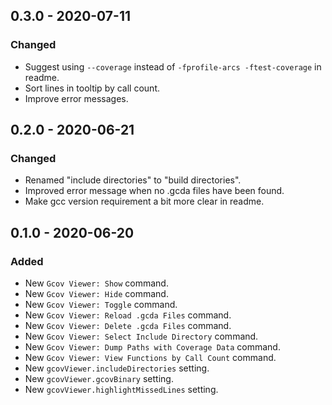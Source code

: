 ## 0.3.0 - 2020-07-11

### Changed

- Suggest using `--coverage` instead of `-fprofile-arcs -ftest-coverage` in readme.
- Sort lines in tooltip by call count.
- Improve error messages.

## 0.2.0 - 2020-06-21

### Changed

- Renamed "include directories" to "build directories".
- Improved error message when no .gcda files have been found.
- Make gcc version requirement a bit more clear in readme.

## 0.1.0 - 2020-06-20

### Added

- New `Gcov Viewer: Show` command.
- New `Gcov Viewer: Hide` command.
- New `Gcov Viewer: Toggle` command.
- New `Gcov Viewer: Reload .gcda Files` command.
- New `Gcov Viewer: Delete .gcda Files` command.
- New `Gcov Viewer: Select Include Directory` command.
- New `Gcov Viewer: Dump Paths with Coverage Data` command.
- New `Gcov Viewer: View Functions by Call Count` command.
- New `gcovViewer.includeDirectories` setting.
- New `gcovViewer.gcovBinary` setting.
- New `gcovViewer.highlightMissedLines` setting.
